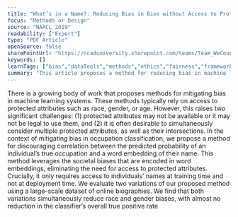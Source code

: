 ```yaml
---
title: "What’s in a Name?: Reducing Bias in Bios without Access to Protected Attributes"
focus: "Methods or Design"
source: "NAACL 2019"
readability: ["Expert"]
type: "PDF Article"
openSource: false
sharePointUrl: "https://ocaduniversity.sharepoint.com/teams/Team_WeCount/Shared%20Documents/Resources%20and%20Tools/Literature%20(curated)/What%20is%20in%20a%20Name_%20Reducing%20Bias%20in%20Bios%20without%20Access%20to%20Protected%20Attributes.pdf"
keywords: []
learnTags: ["bias","dataTools","methods","ethics","fairness","framework","inclusivePractice","machineLearning","solution"]
summary: "This article proposes a method for reducing bias in machine learning classifiers without relying on protected attributes. In the context of occupation classification, this method discourages a classifier from learning a correlation between the predicted probability of an individual’s occupation and a word embedding of their name.  "
---
```

There is a growing body of work that proposes methods for mitigating bias in machine learning systems. These methods typically rely on access to protected attributes such as race, gender, or age. However, this raises two significant challenges: (1) protected attributes may not be available or it may not be legal to use them, and (2) it is often desirable to simultaneously consider multiple protected attributes, as well as their intersections. In the context of mitigating bias in occupation classification, we propose a method for discouraging correlation between the predicted probability of an individual’s true occupation and a word embedding of their name. This method leverages the societal biases that are encoded in word embeddings, eliminating the need for access to protected attributes. Crucially, it only requires access to individuals’ names at training time and not at deployment time. We evaluate two variations of our proposed method using a large-scale dataset of online biographies. We find that both variations simultaneously reduce race and gender biases, with almost no reduction in the classifier’s overall true positive rate
